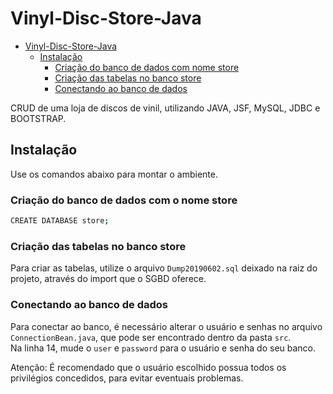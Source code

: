 # Vinyl-Disc-Store-Java

- [Vinyl-Disc-Store-Java](#vinyl-disc-store-java)
  - [Instalação](#instalação)
    - [Criação do banco de dados com nome store](#criação-do-banco-de-dados-com-nome-store)
    - [Criação das tabelas no banco store](#criação-das-tabelas-no-banco-store)
    - [Conectando ao banco de dados](#conectando-ao-banco-de-dados)

CRUD de uma loja de discos de vinil, utilizando JAVA, JSF, MySQL, JDBC e BOOTSTRAP.

## Instalação

Use os comandos abaixo para montar o ambiente.

### Criação do banco de dados com o nome store

```sh
CREATE DATABASE store;
```

### Criação das tabelas no banco store

Para criar as tabelas, utilize o arquivo `Dump20190602.sql` deixado na raiz do projeto, através do import que o SGBD oferece.

### Conectando ao banco de dados

Para conectar ao banco, é necessário alterar o usuário e senhas no arquivo `ConnectionBean.java`, que pode ser encontrado dentro da pasta `src`.  
Na linha 14, mude o `user` e `password` para o usuário e senha do seu banco.

Atenção: É recomendado que o usuário escolhido possua todos os privilégios concedidos, para evitar eventuais problemas.
